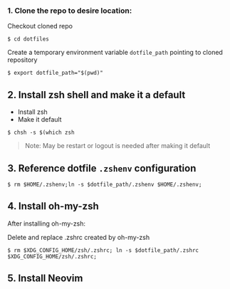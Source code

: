 
### 1. Clone the repo to desire location:

Checkout cloned repo
```
$ cd dotfiles
```

Create a temporary environment variable `dotfile_path` pointing to cloned repository

```
$ export dotfile_path="$(pwd)"
```

## 2. Install zsh shell and make it a default
- Install zsh
- Make it default
```
$ chsh -s $(which zsh
```

> Note: May be restart or logout is needed after making it default

## 3. Reference dotfile `.zshenv` configuration

```
$ rm $HOME/.zshenv;ln -s $dotfile_path/.zshenv $HOME/.zshenv;
```

## 4. Install oh-my-zsh

After installing oh-my-zsh:

Delete and replace .zshrc created by oh-my-zsh 
```
$ rm $XDG_CONFIG_HOME/zsh/.zshrc; ln -s $dotfile_path/.zshrc $XDG_CONFIG_HOME/zsh/.zshrc;
```

## 5. Install Neovim

